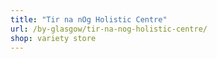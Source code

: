 ```yaml
---
title: "Tir na nOg Holistic Centre"
url: /by-glasgow/tir-na-nog-holistic-centre/
shop: variety store
---
```

